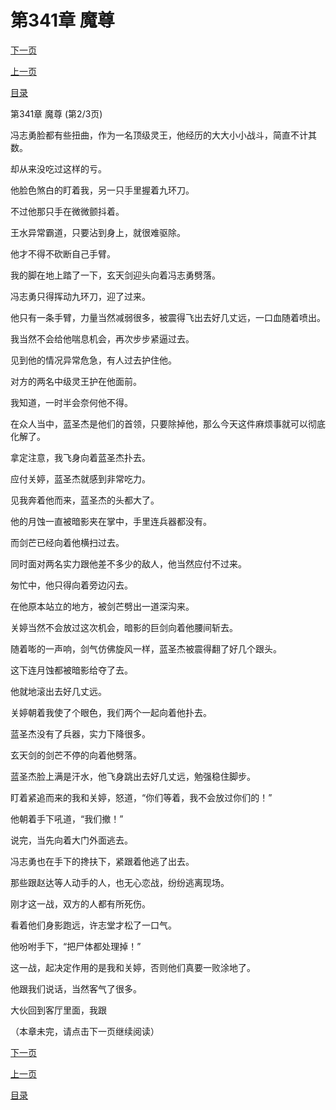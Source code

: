 <h1>第341章   魔尊</h1>
            <div><p><a href="./1022_%E7%AC%AC341%E7%AB%A0_%E9%AD%94%E5%B0%8A.md">下一页</a></p><p><a href="./1020_%E7%AC%AC341%E7%AB%A0_%E9%AD%94%E5%B0%8A.md">上一页</a></p><p><a href="../">目录</a></p></div>
            <div><p>第341章   魔尊 (第2/3页)</p><p>冯志勇脸都有些扭曲，作为一名顶级灵王，他经历的大大小小战斗，简直不计其数。</p><p>却从来没吃过这样的亏。</p><p>他脸色煞白的盯着我，另一只手里握着九环刀。</p><p>不过他那只手在微微颤抖着。</p><p>王水异常霸道，只要沾到身上，就很难驱除。</p><p>他才不得不砍断自己手臂。</p><p>我的脚在地上踏了一下，玄天剑迎头向着冯志勇劈落。</p><p>冯志勇只得挥动九环刀，迎了过来。</p><p>他只有一条手臂，力量当然减弱很多，被震得飞出去好几丈远，一口血随着喷出。</p><p>我当然不会给他喘息机会，再次步步紧逼过去。</p><p>见到他的情况异常危急，有人过去护住他。</p><p>对方的两名中级灵王护在他面前。</p><p>我知道，一时半会奈何他不得。</p><p>在众人当中，蓝圣杰是他们的首领，只要除掉他，那么今天这件麻烦事就可以彻底化解了。</p><p>拿定注意，我飞身向着蓝圣杰扑去。</p><p>应付关婷，蓝圣杰就感到非常吃力。</p><p>见我奔着他而来，蓝圣杰的头都大了。</p><p>他的月蚀一直被暗影夹在掌中，手里连兵器都没有。</p><p>而剑芒已经向着他横扫过去。</p><p>同时面对两名实力跟他差不多少的敌人，他当然应付不过来。</p><p>匆忙中，他只得向着旁边闪去。</p><p>在他原本站立的地方，被剑芒劈出一道深沟来。</p><p>关婷当然不会放过这次机会，暗影的巨剑向着他腰间斩去。</p><p>随着嘭的一声响，剑气仿佛旋风一样，蓝圣杰被震得翻了好几个跟头。</p><p>这下连月蚀都被暗影给夺了去。</p><p>他就地滚出去好几丈远。</p><p>关婷朝着我使了个眼色，我们两个一起向着他扑去。</p><p>蓝圣杰没有了兵器，实力下降很多。</p><p>玄天剑的剑芒不停的向着他劈落。</p><p>蓝圣杰脸上满是汗水，他飞身跳出去好几丈远，勉强稳住脚步。</p><p>盯着紧追而来的我和关婷，怒道，“你们等着，我不会放过你们的！”</p><p>他朝着手下吼道，“我们撤！”</p><p>说完，当先向着大门外面逃去。</p><p>冯志勇也在手下的搀扶下，紧跟着他逃了出去。</p><p>那些跟赵达等人动手的人，也无心恋战，纷纷逃离现场。</p><p>刚才这一战，双方的人都有所死伤。</p><p>看着他们身影跑远，许志堂才松了一口气。</p><p>他吩咐手下，“把尸体都处理掉！”</p><p>这一战，起决定作用的是我和关婷，否则他们真要一败涂地了。</p><p>他跟我们说话，当然客气了很多。</p><p>大伙回到客厅里面，我跟</p><p>（本章未完，请点击下一页继续阅读）</p></div>
            <div><p><a href="./1022_%E7%AC%AC341%E7%AB%A0_%E9%AD%94%E5%B0%8A.md">下一页</a></p><p><a href="./1020_%E7%AC%AC341%E7%AB%A0_%E9%AD%94%E5%B0%8A.md">上一页</a></p><p><a href="../">目录</a></p></div>